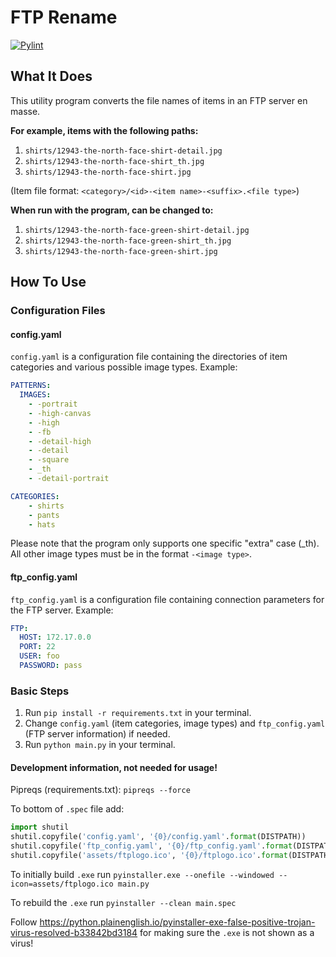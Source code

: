 # FTP Rename

[![Pylint](https://github.com/Rohan-Vij/ftp-rename/actions/workflows/pylint.yaml/badge.svg)](https://github.com/Rohan-Vij/ftp-rename/actions/workflows/pylint.yaml)

## What It Does

This utility program converts the file names of items in an FTP server en masse.

**For example, items with the following paths:**
1. `shirts/12943-the-north-face-shirt-detail.jpg`
2. `shirts/12943-the-north-face-shirt_th.jpg`
3. `shirts/12943-the-north-face-shirt.jpg`

(Item file format: `<category>/<id>-<item name>-<suffix>.<file type>`)

**When run with the program, can be changed to:**

1. `shirts/12943-the-north-face-green-shirt-detail.jpg`
2. `shirts/12943-the-north-face-green-shirt_th.jpg`
3. `shirts/12943-the-north-face-green-shirt.jpg`

## How To Use

### Configuration Files
#### config.yaml
`config.yaml` is a configuration file containing the directories of item categories and various possible image types.
Example:
```yaml
PATTERNS:
  IMAGES: 
    - -portrait
    - -high-canvas
    - -high
    - -fb
    - -detail-high
    - -detail
    - -square
    - _th
    - -detail-portrait

CATEGORIES:
    - shirts
    - pants
    - hats
```
Please note that the program only supports one specific "extra" case (_th). All other image types must be in the format `-<image type>`.

#### ftp_config.yaml
`ftp_config.yaml` is a configuration file containing connection parameters for the FTP server.
Example:
```yaml
FTP:
  HOST: 172.17.0.0
  PORT: 22
  USER: foo
  PASSWORD: pass
```

### Basic Steps
1. Run `pip install -r requirements.txt` in your terminal.
2. Change `config.yaml` (item categories, image types) and `ftp_config.yaml` (FTP server information) if needed.
3. Run `python main.py` in your terminal.

#### Development information, not needed for usage!

Pipreqs (requirements.txt): `pipreqs --force`

To bottom of `.spec` file add:
```python
import shutil
shutil.copyfile('config.yaml', '{0}/config.yaml'.format(DISTPATH))
shutil.copyfile('ftp_config.yaml', '{0}/ftp_config.yaml'.format(DISTPATH))
shutil.copyfile('assets/ftplogo.ico', '{0}/ftplogo.ico'.format(DISTPATH))
```

To initially build `.exe` run `pyinstaller.exe --onefile --windowed --icon=assets/ftplogo.ico main.py`

To rebuild the `.exe` run `pyinstaller --clean main.spec`

Follow https://python.plainenglish.io/pyinstaller-exe-false-positive-trojan-virus-resolved-b33842bd3184 for making sure the `.exe` is not shown as a virus!